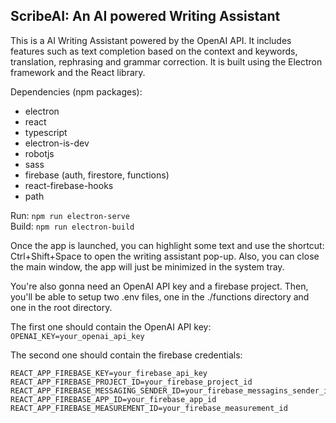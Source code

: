 ## ScribeAI: An AI powered Writing Assistant

This is a AI Writing Assistant powered by the OpenAI API. It includes features such as text completion based on the context and keywords, translation, rephrasing and grammar correction. It is built using the Electron framework and the React library.

Dependencies (npm packages):
- electron
- react
- typescript
- electron-is-dev
- robotjs
- sass
- firebase (auth, firestore, functions)
- react-firebase-hooks
- path

Run: `npm run electron-serve` <br />
Build: `npm run electron-build`

Once the app is launched, you can highlight some text and use the shortcut: Ctrl+Shift+Space to open the writing assistant pop-up. Also, you can close the main window, the app will just be minimized in the system tray.

You're also gonna need an OpenAI API key and a firebase project.
Then, you'll be able to setup two .env files, one in the ./functions directory and one in the root directory.

The first one should contain the OpenAI API key: <br />
`OPENAI_KEY=your_openai_api_key`

The second one should contain the firebase credentials: 
``` 
REACT_APP_FIREBASE_KEY=your_firebase_api_key
REACT_APP_FIREBASE_PROJECT_ID=your_firebase_project_id
REACT_APP_FIREBASE_MESSAGING_SENDER_ID=your_firebase_messagins_sender_id
REACT_APP_FIREBASE_APP_ID=your_firebase_app_id
REACT_APP_FIREBASE_MEASUREMENT_ID=your_firebase_measurement_id
```
